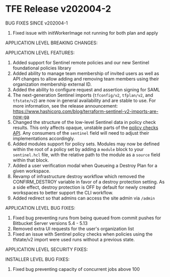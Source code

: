 # TFE Release v202004-2


BUG FIXES SINCE v202004-1

1. Fixed issue with initWorkerImage not running for both plan and apply

APPLICATION LEVEL BREAKING CHANGES:


 APPLICATION LEVEL FEATURES:
1. Added support for Sentinel remote policies and our new Sentinel foundational policies library
1. Added ability to manage team membership of invited users as well as API changes to allow adding and removing team members using their organization membership external ID.
1. Added the ability to configure request and assertion signing for SAML
1. The next-generation Sentinel imports (`tfconfig/v2`, `tfplan/v2`, and `tfstate/v2`) are now in general availability and are stable to use. For more information, see the release announcement: https://www.hashicorp.com/blog/terraform-sentinel-v2-imports-are-now-ga
1. Changed the structure of the low-level Sentinel data in policy check results. This only affects opaque, unstable parts of the [policy checks API](https://www.terraform.io/docs/cloud/api/policy-checks.html). Any consumers of the `sentinel` field will need to adjust their implementations accordingly.
1. Added modules support for policy sets. Modules may now be defined within the root of a policy set by adding a `module` block to your `sentinel.hcl` file, with the relative path to the module as a `source` field within that block.
1. Added a user verification modal when Queueing a Destroy Plan for a given workspace.
1. Revamp of infrastructure destroy workflow which removed the CONFIRM_DESTROY variable in favor of a destroy protection setting. As a side effect, destroy protection is OFF by default for newly created workspaces to better support the CLI workflow.
1. Added redirect so that admins can access the site admin via `/admin`

 APPLICATION LEVEL BUG FIXES:
1. Fixed bug preventing runs from being queued from commit pushes for Bitbucket Server versions 5.4 - 5.13
1. Removed extra UI requests for the user's organization list
1. Fixed an issue with Sentinel policy checks when policies using the tfstate/v2 import were used runs without a previous state.

 APPLICATION LEVEL SECURITY FIXES:

 INSTALLER LEVEL BUG FIXES:
1. Fixed bug preventing capacity of concurrent jobs above 100


